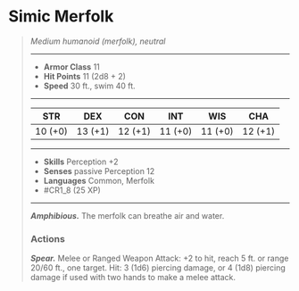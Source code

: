 # Simic Merfolk
>*Medium humanoid (merfolk), neutral*
>___
>- **Armor Class** 11
>- **Hit Points** 11 (2d8 + 2)
>- **Speed** 30 ft., swim 40 ft.
>___
>|STR|DEX|CON|INT|WIS|CHA|
>|:---:|:---:|:---:|:---:|:---:|:---:|
>|10 (+0)|13 (+1)|12 (+1)|11 (+0)|11 (+0)|12 (+1)|
>___
>- **Skills** Perception +2
>- **Senses** passive Perception 12
>- **Languages** Common, Merfolk
>- #CR1_8 (25 XP)
>___
>***Amphibious.*** The merfolk can breathe air and water.  
>
>### Actions
>***Spear.*** Melee  or Ranged Weapon Attack: +2 to hit, reach 5 ft. or range 20/60 ft., one target. Hit: 3 (1d6) piercing damage, or 4 (1d8) piercing damage if used with two hands to make a melee attack.